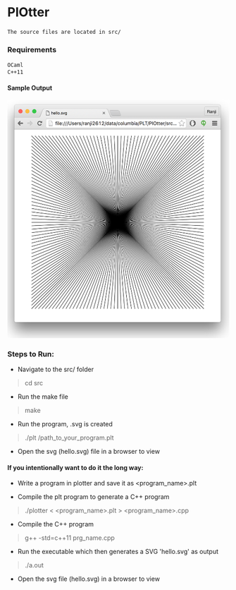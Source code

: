 # PlOtter

    The source files are located in src/

### Requirements ###
	OCaml
	C++11
    
#### Sample Output ###

![Alt text](https://github.com/saniaarif22/PlOtter/blob/master/sample/sample1.png?raw=true "Sample 1")

### Steps to Run: ###

  - Navigate to the src/ folder
  > cd src
  
  - Run the make file
  > make
  
  - Run the program, <program name>.svg is created
  > ./plt /path_to_your_program.plt

  - Open the svg (hello.svg) file in a browser to view


#### If you intentionally want to do it the long way: ####
  
  - Write a program in plotter and save it as <program_name>.plt

  - Compile the plt program to generate a C++ program
  > ./plotter < <program_name>.plt > <program_name>.cpp

  - Compile the C++ program
  > g++ -std=c++11 prg_name.cpp
  
  - Run the executable which then generates a SVG 'hello.svg' as output
  > ./a.out

  - Open the svg file (hello.svg) in a browser to view
